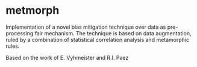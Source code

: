 # metmorph
Implementation of a novel bias mitigation technique over data as pre-processing fair mechanism. The technique is based on data augmentation, ruled by a combination of statistical correlation analysis and metamorphic rules.

Based on the work of E. Vyhmeister and R.I. Paez